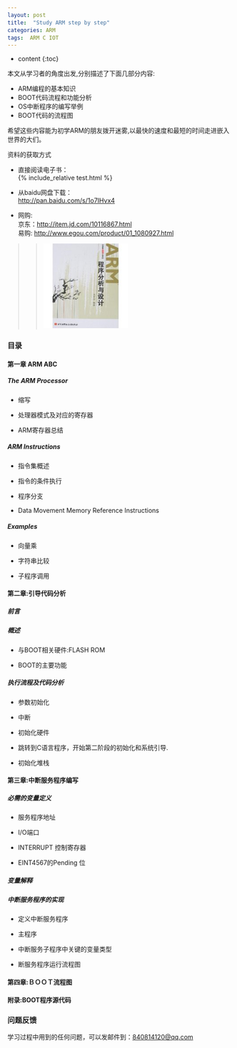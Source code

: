 ```yaml
---
layout: post
title:  "Study ARM step by step"
categories: ARM
tags:  ARM C IOT
---
```


* content
{:toc}

本文从学习者的角度出发,分别描述了下面几部分内容:

 - ARM编程的基本知识
 - BOOT代码流程和功能分析
 - OS中断程序的编写举例
 - BOOT代码的流程图  

希望这些内容能为初学ARM的朋友拨开迷雾,以最快的速度和最短的时间走进嵌入世界的大们。

资料的获取方式  

  - 直接阅读电子书：     
      {% include_relative test.html %}
  - 从baidu网盘下载：    
      <http://pan.baidu.com/s/1o7IHvx4>

  - 网购:     
     京东：<http://item.jd.com/10116867.html>    
     易购: <http://www.egou.com/product/01_1080927.html>  
   
   > > ![](/assets/51HAvkjRIzL._AA190_.jpg)









### 目录


#### 第一章 ARM ABC

##### The ARM Processor

- 缩写
- 处理器模式及对应的寄存器

- ARM寄存器总结

##### ARM Instructions

- 指令集概述

- 指令的条件执行

- 程序分支

- Data Movement Memory Reference Instructions

##### Examples

- 向量乘

- 字符串比较

- 子程序调用

#### 第二章:引导代码分析

##### 前言

##### 概述

- 与BOOT相关硬件:FLASH ROM

- BOOT的主要功能

##### 执行流程及代码分析

- 参数初始化

- 中断

- 初始化硬件

- 跳转到C语言程序，开始第二阶段的初始化和系统引导.

- 初始化堆栈

#### 第三章:中断服务程序编写

##### 必需的变量定义

- 服务程序地址

- I/O端口

- INTERRUPT 控制寄存器

- EINT4567的Pending 位

##### 变量解释

##### 中断服务程序的实现

- 定义中断服务程序

- 主程序

- 中断服务子程序中关键的变量类型

- 断服务程序运行流程图

#### 第四章:ＢＯＯＴ流程图

#### 附录:BOOT程序源代码
   

### 问题反馈   

学习过程中用到的任何问题，可以发邮件到：840814120@qq.com
